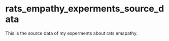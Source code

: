 # rats_empathy_experments_source_data
This is the source data of my experments about rats emapathy.

